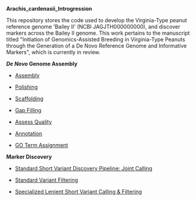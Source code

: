 **Arachis_cardenasii_Introgression**

This repository stores the code used to develop the Virginia-Type peanut reference genome 'Bailey II' (NCBI JAGJTH000000000), and discover 
 markers across the Bailey II genome. This work pertains to the manuscript titled "Initiation of Genomics-Assisted Breeding in Virginia-Type Peanuts through the Generation of a De Novo Reference Genome and Informative Markers", which is currently in review.

***De Novo* Genome Assembly**

- [Assembly](https://github.com/USDA-ARS-GBRU/Arachis_cardenasii_Introgression/wiki/01_Genome_Assembly)

- [Polishing](https://github.com/USDA-ARS-GBRU/Arachis_cardenasii_Introgression/wiki/02_Genome_Polishing)

- [Scaffolding](https://github.com/USDA-ARS-GBRU/Arachis_cardenasii_Introgression/wiki/03_Genome_Scaffolding) 

- [Gap Filling](https://github.com/USDA-ARS-GBRU/Arachis_cardenasii_Introgression/wiki/04_Gap_Filling)

- [Assess Quality](https://github.com/USDA-ARS-GBRU/Arachis_cardenasii_Introgression/wiki/05_Assess_Genome_Quality)

- [Annotation](https://github.com/USDA-ARS-GBRU/Arachis_cardenasii_Introgression/wiki/06_Genome_Annotation)

- [GO Term Assignment](https://github.com/USDA-ARS-GBRU/Arachis_cardenasii_Introgression/wiki/07_Gene_Ontology_Assignment)

**Marker Discovery**

- [Standard Short Variant Discovery Pipeline: Joint Calling](https://github.com/USDA-ARS-GBRU/Arachis_cardenasii_Introgression/wiki/08_Standard_Short_Variant_Discovery_Pipeline)

- [Standard Variant Filtering](https://github.com/USDA-ARS-GBRU/Arachis_cardenasii_Introgression/wiki/09_Variant_Dataset_Filtering)

- [Specialized Lenient Short Variant Calling & Filtering](https://github.com/USDA-ARS-GBRU/Arachis_cardenasii_Introgression/wiki/10_Specialized_Lenient_Short_Variant_Calling_and_Filtering)
